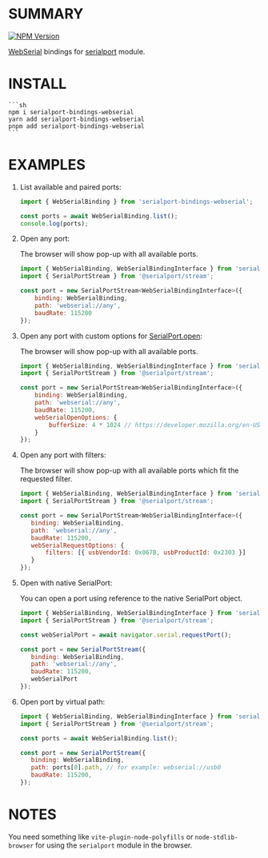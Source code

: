 # SUMMARY

[![NPM Version](https://img.shields.io/npm/v/serialport-bindings-webserial)](https://www.npmjs.com/package/serialport-bindings-webserial)

[WebSerial](https://developer.mozilla.org/en-US/docs/Web/API/Web_Serial_API) bindings for [serialport](https://www.npmjs.com/package/serialport) module.

# INSTALL
    ```sh
    npm i serialport-bindings-webserial
    yarn add serialport-bindings-webserial
    pnpm add serialport-bindings-webserial
    ```

# EXAMPLES
1. List available and paired ports:
    ```js
    import { WebSerialBinding } from 'serialport-bindings-webserial';
    
    const ports = await WebSerialBinding.list();
    console.log(ports);
    ```
2. Open any port:
    
    The browser will show pop-up with all available ports.
    ```js
    import { WebSerialBinding, WebSerialBindingInterface } from 'serialport-bindings-webserial';
    import { SerialPortStream } from '@serialport/stream';
    
    const port = new SerialPortStream<WebSerialBindingInterface>({
        binding: WebSerialBinding,
        path: 'webserial://any',
        baudRate: 115200
    });
    ```
3. Open any port with custom options for [SerialPort.open](https://developer.mozilla.org/en-US/docs/Web/API/SerialPort/open):

    The browser will show pop-up with all available ports.
    ```js
    import { WebSerialBinding, WebSerialBindingInterface } from 'serialport-bindings-webserial';
    import { SerialPortStream } from '@serialport/stream';
    
    const port = new SerialPortStream<WebSerialBindingInterface>({
        binding: WebSerialBinding,
        path: 'webserial://any',
        baudRate: 115200,
        webSerialOpenOptions: {
            bufferSize: 4 * 1024 // https://developer.mozilla.org/en-US/docs/Web/API/SerialPort/open#buffersize
        }
    }); 
    ```
4. Open any port with filters:

   The browser will show pop-up with all available ports which fit the requested filter.
   ```js
   import { WebSerialBinding, WebSerialBindingInterface } from 'serialport-bindings-webserial'; 
   import { SerialPortStream } from '@serialport/stream';
   
   const port = new SerialPortStream<WebSerialBindingInterface>({
      binding: WebSerialBinding,
      path: 'webserial://any',
      baudRate: 115200,
      webSerialRequestOptions: {
          filters: [{ usbVendorId: 0x067B, usbProductId: 0x2303 }]
      }
   });
   ```
5. Open with native SerialPort:

   You can open a port using reference to the native SerialPort object.
   ```js
   import { WebSerialBinding, WebSerialBindingInterface } from 'serialport-bindings-webserial'; 
   import { SerialPortStream } from '@serialport/stream';
   
   const webSerialPort = await navigator.serial.requestPort();
   
   const port = new SerialPortStream({
      binding: WebSerialBinding,
      path: 'webserial://any',
      baudRate: 115200,
      webSerialPort
   });
   ```
6. Open port by virtual path:
   ```js
   import { WebSerialBinding, WebSerialBindingInterface } from 'serialport-bindings-webserial'; 
   import { SerialPortStream } from '@serialport/stream';
   
   const ports = await WebSerialBinding.list();
   
   const port = new SerialPortStream({
      binding: WebSerialBinding,
      path: ports[0].path, // for example: webserial://usb0
      baudRate: 115200,
   });
   ```
# NOTES
You need something like `vite-plugin-node-polyfills` or `node-stdlib-browser` for using the `serialport` module in the browser.
